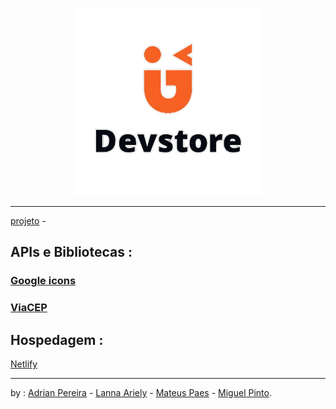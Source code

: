 <p 
align="center">
    <img width="300px"
    src="./imgs/logo-02.png" />
</p>

---


[projeto](https://loja-devstore.netlify.app) -


## APIs e Bibliotecas :
### [Google icons](https://fonts.google.com/icons)


### [ViaCEP](https://viacep.com.br/)

## Hospedagem :

[Netlify](https://www.netlify.com/)

---
by : [Adrian Pereira](https://github.com/adrianPers) -
 [Lanna Ariely](https://github.com/lanna01ariely) -
 [Mateus Paes](https://github.com/mateus-fpl) -
 [Miguel Pinto](https://github.com/Miguelpds10).